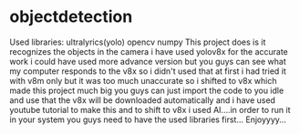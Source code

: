 # objectdetection
Used libraries:
ultralyrics(yolo)
opencv
numpy
This project does is it recognizes the objects in the camera i have used yolov8x for the accurate work i could have used more advance version but you guys can see what my computer responds to the v8x so i didn't used that at first i had tried it with v8m only but it was too much unaccurate so i shifted to v8x which made this project much big you guys can just import the code to you idle and use that the v8x will be downloaded automatically and i have used youtube tutorial to make this and to shift to v8x i used AI....in order to run it in your system you guys need to have the used libraries first...
Enjoyyyy...
